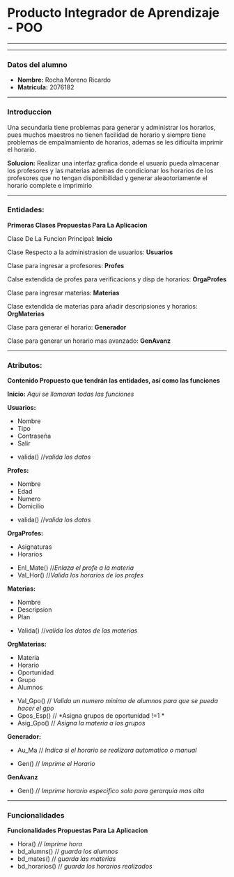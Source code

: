 # Producto Integrador de Aprendizaje - POO
___
___

 ### Datos del alumno
* **Nombre:** Rocha Moreno Ricardo   
* **Matricula:** 2076182
___
### Introduccion
Una secundaria tiene problemas para generar y administrar los horarios, pues muchos maestros no tienen facilidad de horario y siempre tiene problemas de empalmamiento de horarios, ademas se les dificulta imprimir el horario.  

**Solucion:** Realizar una interfaz grafica donde el usuario pueda almacenar los profesores y las materias ademas de condicionar los horarios de los profesores que no tengan disponibilidad y generar aleaotoriamente el horario complete e imprimirlo
___
### Entidades:
**Primeras Clases Propuestas Para La Aplicacion**    

Clase De La Funcion Principal: **Inicio**

Clase Respecto a la administrasion de usuarios: **Usuarios**

Clase para ingresar a profesores: **Profes**

Calse extendida de profes para verificacions y disp de horarios: **OrgaProfes**

Clase para ingresar materias: **Materias**

Clase extendida de materias para añadir descripsiones y horarios: **OrgMaterias**

Clase para generar el horario: **Generador**

Clase para generar un horario mas avanzado: **GenAvanz** 

---
### Atributos:
**Contenido Propuesto que tendrán las entidades, así como las funciones**  

**Inicio:** *Aqui se llamaran todas las funciones*  

**Usuarios:**
- Nombre
- Tipo
- Contraseña
- Salir  

* valida() //*valida los datos*

**Profes:**
- Nombre
- Edad 
- Numero
- Domicilio  

* valida() //*valida los datos*


**OrgaProfes:**
- Asignaturas
- Horarios  
* Enl_Mate() //*Enlaza el profe a la materia*
* Val_Hor() //*Valida los horarios de los profes*


**Materias:**
- Nombre
- Descripsion 
- Plan   

* Valida() //*valida los datos de las materias*


**OrgMaterias:**
- Materia
- Horario
- Oportunidad
- Grupo
- Alumnos

* Val_Gpo() // *Valida un numero minimo de alumnos para que se pueda hacer el gpo*
* Gpos_Esp() // *Asigna grupos de oportunidad !=1 *
* Asig_Gpo() // *Asigna la materia a los grupos*

**Generador:**
- Au_Ma // *Indica si el horario se realizara automatico o manual*

* Gen() // *Imprime el Horario*

**GenAvanz** 

* Gen() // *Imprime horario especifico solo para gerarquia mas alta*

---
### Funcionalidades
**Funcionalidades Propuestas Para La Aplicacion** 
- Hora() // *Imprime hora*
- bd_alumns() // *guarda los alumnos*
- bd_mates() // *guarda las materias*
- bd_horarios() // *guarda los horarios realizados*
